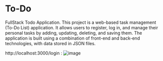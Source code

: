 # To-Do
FullStack Todo Application.
This project is a web-based task management (To-Do List) application. It allows users to register, log in, and manage their personal tasks by adding, updating, deleting, and saving them. The application is built using a combination of front-end and back-end technologies, with data stored in JSON files.

http://localhost:3000/login :
![image](https://github.com/user-attachments/assets/0edd42a0-6dbe-4b16-a180-48f7d6e8babb)


